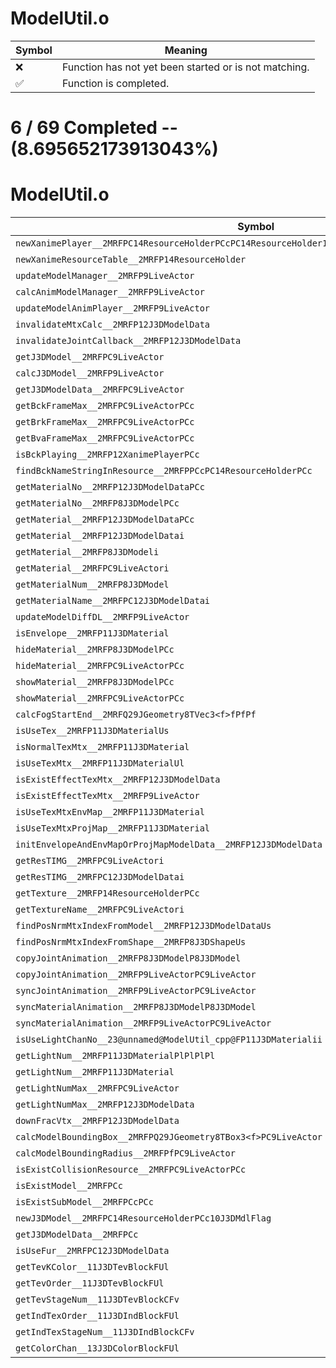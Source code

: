# ModelUtil.o
| Symbol | Meaning 
| ------------- | ------------- 
| :x: | Function has not yet been started or is not matching. 
| :white_check_mark: | Function is completed. 


# 6 / 69 Completed -- (8.695652173913043%)
# ModelUtil.o
| Symbol | Decompiled? |
| ------------- | ------------- |
| `newXanimePlayer__2MRFPC14ResourceHolderPCcPC14ResourceHolder10J3DMdlFlagP19XanimeResourceTable` | :x: |
| `newXanimeResourceTable__2MRFP14ResourceHolder` | :x: |
| `updateModelManager__2MRFP9LiveActor` | :x: |
| `calcAnimModelManager__2MRFP9LiveActor` | :x: |
| `updateModelAnimPlayer__2MRFP9LiveActor` | :x: |
| `invalidateMtxCalc__2MRFP12J3DModelData` | :x: |
| `invalidateJointCallback__2MRFP12J3DModelData` | :x: |
| `getJ3DModel__2MRFPC9LiveActor` | :x: |
| `calcJ3DModel__2MRFP9LiveActor` | :x: |
| `getJ3DModelData__2MRFPC9LiveActor` | :x: |
| `getBckFrameMax__2MRFPC9LiveActorPCc` | :x: |
| `getBrkFrameMax__2MRFPC9LiveActorPCc` | :x: |
| `getBvaFrameMax__2MRFPC9LiveActorPCc` | :x: |
| `isBckPlaying__2MRFP12XanimePlayerPCc` | :x: |
| `findBckNameStringInResource__2MRFPPCcPC14ResourceHolderPCc` | :x: |
| `getMaterialNo__2MRFP12J3DModelDataPCc` | :white_check_mark: |
| `getMaterialNo__2MRFP8J3DModelPCc` | :white_check_mark: |
| `getMaterial__2MRFP12J3DModelDataPCc` | :white_check_mark: |
| `getMaterial__2MRFP12J3DModelDatai` | :white_check_mark: |
| `getMaterial__2MRFP8J3DModeli` | :white_check_mark: |
| `getMaterial__2MRFPC9LiveActori` | :x: |
| `getMaterialNum__2MRFP8J3DModel` | :white_check_mark: |
| `getMaterialName__2MRFPC12J3DModelDatai` | :x: |
| `updateModelDiffDL__2MRFP9LiveActor` | :x: |
| `isEnvelope__2MRFP11J3DMaterial` | :x: |
| `hideMaterial__2MRFP8J3DModelPCc` | :x: |
| `hideMaterial__2MRFPC9LiveActorPCc` | :x: |
| `showMaterial__2MRFP8J3DModelPCc` | :x: |
| `showMaterial__2MRFPC9LiveActorPCc` | :x: |
| `calcFogStartEnd__2MRFQ29JGeometry8TVec3<f>fPfPf` | :x: |
| `isUseTex__2MRFP11J3DMaterialUs` | :x: |
| `isNormalTexMtx__2MRFP11J3DMaterial` | :x: |
| `isUseTexMtx__2MRFP11J3DMaterialUl` | :x: |
| `isExistEffectTexMtx__2MRFP12J3DModelData` | :x: |
| `isExistEffectTexMtx__2MRFP9LiveActor` | :x: |
| `isUseTexMtxEnvMap__2MRFP11J3DMaterial` | :x: |
| `isUseTexMtxProjMap__2MRFP11J3DMaterial` | :x: |
| `initEnvelopeAndEnvMapOrProjMapModelData__2MRFP12J3DModelData` | :x: |
| `getResTIMG__2MRFPC9LiveActori` | :x: |
| `getResTIMG__2MRFPC12J3DModelDatai` | :x: |
| `getTexture__2MRFP14ResourceHolderPCc` | :x: |
| `getTextureName__2MRFPC9LiveActori` | :x: |
| `findPosNrmMtxIndexFromModel__2MRFP12J3DModelDataUs` | :x: |
| `findPosNrmMtxIndexFromShape__2MRFP8J3DShapeUs` | :x: |
| `copyJointAnimation__2MRFP8J3DModelP8J3DModel` | :x: |
| `copyJointAnimation__2MRFP9LiveActorPC9LiveActor` | :x: |
| `syncJointAnimation__2MRFP9LiveActorPC9LiveActor` | :x: |
| `syncMaterialAnimation__2MRFP8J3DModelP8J3DModel` | :x: |
| `syncMaterialAnimation__2MRFP9LiveActorPC9LiveActor` | :x: |
| `isUseLightChanNo__23@unnamed@ModelUtil_cpp@FP11J3DMaterialii` | :x: |
| `getLightNum__2MRFP11J3DMaterialPlPlPlPl` | :x: |
| `getLightNum__2MRFP11J3DMaterial` | :x: |
| `getLightNumMax__2MRFPC9LiveActor` | :x: |
| `getLightNumMax__2MRFP12J3DModelData` | :x: |
| `downFracVtx__2MRFP12J3DModelData` | :x: |
| `calcModelBoundingBox__2MRFPQ29JGeometry8TBox3<f>PC9LiveActor` | :x: |
| `calcModelBoundingRadius__2MRFPfPC9LiveActor` | :x: |
| `isExistCollisionResource__2MRFPC9LiveActorPCc` | :x: |
| `isExistModel__2MRFPCc` | :x: |
| `isExistSubModel__2MRFPCcPCc` | :x: |
| `newJ3DModel__2MRFPC14ResourceHolderPCc10J3DMdlFlag` | :x: |
| `getJ3DModelData__2MRFPCc` | :x: |
| `isUseFur__2MRFPC12J3DModelData` | :x: |
| `getTevKColor__11J3DTevBlockFUl` | :x: |
| `getTevOrder__11J3DTevBlockFUl` | :x: |
| `getTevStageNum__11J3DTevBlockCFv` | :x: |
| `getIndTexOrder__11J3DIndBlockFUl` | :x: |
| `getIndTexStageNum__11J3DIndBlockCFv` | :x: |
| `getColorChan__13J3DColorBlockFUl` | :x: |
